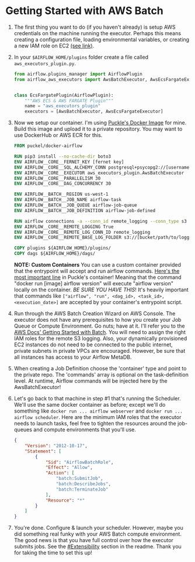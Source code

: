 # Getting Started with AWS Batch

1. The first thing you want to do (if you haven't already) is setup AWS credentials on the machine running the executor. 
Perhaps this means creating a configuration file, loading environmental variables, 
or creating a new IAM role on EC2 [(see link)][boto_conf].

2. In your `$AIRFLOW_HOME/plugins` folder create a file called `aws_executors_plugin.py`.
    ```python
    from airflow.plugins_manager import AirflowPlugin
    from airflow_aws_executors import AwsBatchExecutor, AwsEcsFargateExecutor
    
    
    class EcsFargatePlugin(AirflowPlugin):
        """AWS ECS & AWS FARGATE Plugin"""
        name = "aws_executors_plugin"
        executors = [AwsBatchExecutor, AwsEcsFargateExecutor]
    ```

3. Now we setup our container. I'm using [Puckle's Docker Image](https://github.com/puckel/docker-airflow) for mine.
Build this image and upload it to a private repository. You may want to use DockerHub or AWS ECR for this.
    ```dockerfile
    FROM puckel/docker-airflow
    
    RUN pip3 install --no-cache-dir boto3
    ENV AIRFLOW__CORE__FERNET_KEY [fernet key]
    ENV AIRFLOW__CORE__SQL_ALCHEMY_CONN postgresql+psycopg2://[username]:[password]@[rds-host]:5432/airflow_metadb
    ENV AIRFLOW__CORE__EXECUTOR aws_executors_plugin.AwsBatchExecutor
    ENV AIRFLOW__CORE__PARALLELISM 30
    ENV AIRFLOW__CORE__DAG_CONCURRENCY 30
   
    ENV AIRFLOW__BATCH__REGION us-west-1
    ENV AIRFLOW__BATCH__JOB_NAME airflow-task
    ENV AIRFLOW__BATCH__JOB_QUEUE airflow-job-queue
    ENV AIRFLOW__BATCH__JOB_DEFINITION airflow-job-defined
   
    RUN airflow connections -a --conn_id remote_logging --conn_type s3
    ENV AIRFLOW__CORE__REMOTE_LOGGING True
    ENV AIRFLOW__CORE__REMOTE_LOG_CONN_ID remote_logging
    ENV AIRFLOW__CORE__REMOTE_BASE_LOG_FOLDER s3://[bucket/path/to/logging/folder] 
    
    COPY plugins ${AIRFLOW_HOME}/plugins/
    COPY dags ${AIRFLOW_HOME}/dags/
    ```

    **NOTE: Custom Containers** You can use a custom container provided that the entrypoint will accept and run airflow commands. [Here's the
    most important line](https://github.com/puckel/docker-airflow/blob/master/script/entrypoint.sh#L133) in Puckle's 
    container! Meaning that the command "docker run [image] airflow version" will execute "airflow version" locally on 
    the container. *BE SURE YOU HAVE THIS*!  It's heavily important that commands like 
    `["airflow", "run", <dag_id>, <task_id>, <execution_date>]` are accepted by your container's entrypoint script.
 
 4. Run through the AWS Batch Creation Wizard on AWS Console. The executor does not have any
 prerequisites to how you create your Job Queue or Compute Environment. Go nuts; have at it. I'll refer you to the 
 [AWS Docs' Getting Started with Batch](https://docs.aws.amazon.com/batch/latest/userguide/Batch_GetStarted.html).
 You will need to assign the right IAM roles for the remote S3 logging. 
 Also, your dynamically provisioned EC2 instances do not need to be connected to the public internet, 
 private subnets in private VPCs are encouraged. However, be sure that all instances has access to your Airflow MetaDB.
 
 5. When creating a Job Definition choose the 'container' type and point to the private repo. The 'commands' array is
 optional on the task-definition level. At runtime, Airflow commands will be injected here by the AwsBatchExecutor!
 
 6. Let's go back to that machine in step #1 that's running the Scheduler. We'll use the same docker container as 
 before; except we'll do something like `docker run ... airflow webserver` and `docker run ... airflow scheduler`. 
 Here are the minimum IAM roles that the executor needs to launch tasks, feel free to tighten the resources around the 
 job-queues and compute environments that you'll use.
    ```json
    {
        "Version": "2012-10-17",
        "Statement": [
            {
                "Sid": "AirflowBatchRole",
                "Effect": "Allow",
                "Action": [
                    "batch:SubmitJob",
                    "batch:DescribeJobs",
                    "batch:TerminateJob"
                ],
                "Resource": "*"
            }
        ]
    }
    ```
 7. You're done. Configure & launch your scheduler. However, maybe you did something real funky with your AWS Batch compute
 environment. The good news is that you have full control over how the executor submits jobs. 
 See the [#Extensibility](./readme.md) section in the readme. Thank you for taking the time to set this up!


[boto_conf]: https://boto3.amazonaws.com/v1/documentation/api/latest/guide/configuration.html
